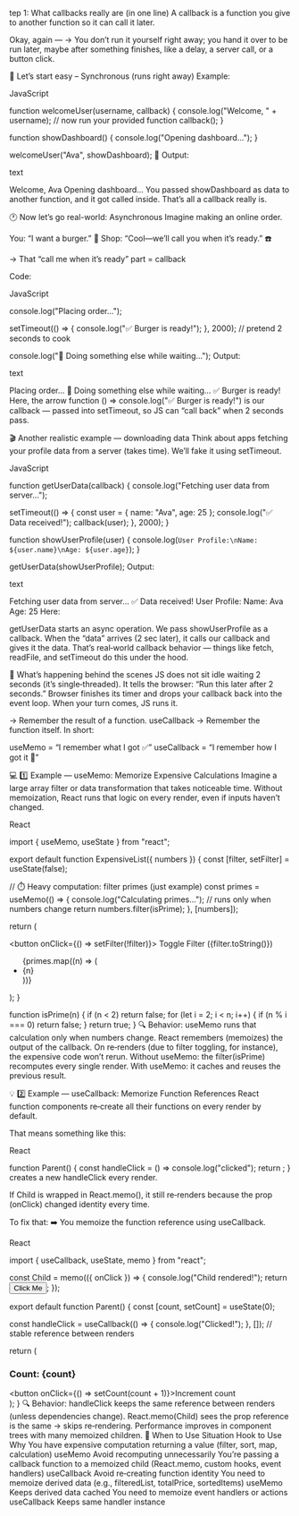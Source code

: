 tep 1: What callbacks really are (in one line)
A callback is a function you give to another function so it can call it later.

Okay, again —
→ You don’t run it yourself right away; you hand it over to be run later, maybe after something finishes, like a delay, a server call, or a button click.

🧠 Let’s start easy – Synchronous (runs right away)
Example:

JavaScript

function welcomeUser(username, callback) {
console.log("Welcome, " + username);
// now run your provided function
callback();
}

function showDashboard() {
console.log("Opening dashboard...");
}

welcomeUser("Ava", showDashboard);
🧾 Output:

text

Welcome, Ava
Opening dashboard...
You passed showDashboard as data to another function, and it got called inside.
That’s all a callback really is.

🕐 Now let’s go real-world: Asynchronous
Imagine making an online order.

You: “I want a burger.” 🍔
Shop: “Cool—we’ll call you when it’s ready.” ☎️

→ That “call me when it’s ready” part = callback

Code:

JavaScript

console.log("Placing order...");

setTimeout(() => {
console.log("✅ Burger is ready!");
}, 2000); // pretend 2 seconds to cook

console.log("🤙 Doing something else while waiting...");
Output:

text

Placing order...
🤙 Doing something else while waiting...
✅ Burger is ready!
Here, the arrow function () => console.log("✅ Burger is ready!")
is our callback — passed into setTimeout, so JS can “call back” when 2 seconds pass.

🎬 Another realistic example — downloading data
Think about apps fetching your profile data from a server (takes time).
We’ll fake it using setTimeout.

JavaScript

function getUserData(callback) {
console.log("Fetching user data from server...");

setTimeout(() => {
const user = { name: "Ava", age: 25 };
console.log("✅ Data received!");
callback(user);
}, 2000);
}

function showUserProfile(user) {
console.log(`User Profile:\nName: ${user.name}\nAge: ${user.age}`);
}

getUserData(showUserProfile);
Output:

text

Fetching user data from server...
✅ Data received!
User Profile:
Name: Ava
Age: 25
Here:

getUserData starts an async operation.
We pass showUserProfile as a callback.
When the “data” arrives (2 sec later), it calls our callback and gives it the data.
That’s real‑world callback behavior — things like fetch, readFile, and setTimeout do this under the hood.

🌈 What’s happening behind the scenes
JS does not sit idle waiting 2 seconds (it’s single‑threaded).
It tells the browser: “Run this later after 2 seconds.”
Browser finishes its timer and drops your callback back into the event loop.
When your turn comes, JS runs it.

 → Remember the result of a function.
useCallback → Remember the function itself.
In short:

useMemo = “I remember what I got ✅”
useCallback = “I remember how I got it 🔁”

💻 1️⃣ Example — useMemo: Memorize Expensive Calculations
Imagine a large array filter or data transformation that takes noticeable time.
Without memoization, React runs that logic on every render, even if inputs haven’t changed.

React

import { useMemo, useState } from "react";

export default function ExpensiveList({ numbers }) {
  const [filter, setFilter] = useState(false);

  // ⏱️ Heavy computation: filter primes (just example)
  const primes = useMemo(() => {
    console.log("Calculating primes..."); // runs only when numbers change
    return numbers.filter(isPrime);
  }, [numbers]);

  return (
    <div>
      <button onClick={() => setFilter(!filter)}>
        Toggle Filter ({filter.toString()})
      </button>
      <ul>
        {primes.map((n) => (
          <li key={n}>{n}</li>
        ))}
      </ul>
    </div>
  );
}

function isPrime(n) {
  if (n < 2) return false;
  for (let i = 2; i < n; i++) {
    if (n % i === 0) return false;
  }
  return true;
}
🔍 Behavior:
useMemo runs that calculation only when numbers change.
React remembers (memoizes) the output of the callback.
On re‑renders (due to filter toggling, for instance), the expensive code won’t rerun.
Without useMemo: the filter(isPrime) recomputes every single render.
With useMemo: it caches and reuses the previous result.

💡 2️⃣ Example — useCallback: Memorize Function References
React function components re‑create all their functions on every render by default.

That means something like this:

React

function Parent() {
  const handleClick = () => console.log("clicked");
  return <Child onClick={handleClick} />;
}
creates a new handleClick every render.

If Child is wrapped in React.memo(), it still re‑renders because the prop (onClick) changed identity every time.

To fix that:
➡️ You memoize the function reference using useCallback.

React

import { useCallback, useState, memo } from "react";

const Child = memo(({ onClick }) => {
  console.log("Child rendered!");
  return <button onClick={onClick}>Click Me</button>;
});

export default function Parent() {
  const [count, setCount] = useState(0);

  const handleClick = useCallback(() => {
    console.log("Clicked!");
  }, []); // stable reference between renders

  return (
    <div>
      <h3>Count: {count}</h3>
      <button onClick={() => setCount(count + 1)}>Increment count</button>
      <Child onClick={handleClick} />
    </div>
  );
}
🔍 Behavior:
handleClick keeps the same reference between renders (unless dependencies change).
React.memo(Child) sees the prop reference is the same → skips re‑rendering.
Performance improves in component trees with many memoized children.
🚀 When to Use
Situation	Hook to Use	Why
You have expensive computation returning a value (filter, sort, map, calculation)	useMemo	Avoid recomputing unnecessarily
You’re passing a callback function to a memoized child (React.memo, custom hooks, event handlers)	useCallback	Avoid re‑creating function identity
You need to memoize derived data (e.g., filteredList, totalPrice, sortedItems)	useMemo	Keeps derived data cached
You need to memoize event handlers or actions	useCallback	Keeps same handler instance
